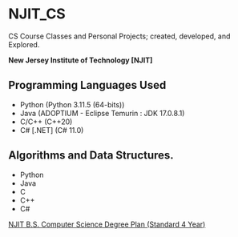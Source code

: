 # NJIT_CS
CS Course Classes and Personal Projects; created, developed, and Explored.

**New Jersey Institute of Technology \[NJIT]**

## Programming Languages Used
- Python (Python 3.11.5 (64-bits))
- Java (ADOPTIUM - Eclipse Temurin : JDK 17.0.8.1)
- C/C++ (C++20)
- C# \[.NET] (C# 11.0)

## Algorithms and Data Structures.
- Python
- Java
- C
- C++
- C#

[NJIT B.S. Computer Science Degree Plan (Standard 4 Year)](https://catalog.njit.edu/undergraduate/computing-sciences/computer-science/bs/)
